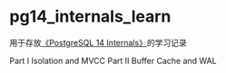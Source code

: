 # pg14_internals_learn

用于存放[《PostgreSQL 14 Internals》](https://postgrespro.com/community/books/internals)的学习记录

Part Ⅰ Isolation and MVCC
Part Ⅱ Buffer Cache and WAL

